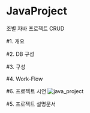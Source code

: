 # JavaProject

조별 자바 프로젝트 CRUD

#1. 개요

#2. DB 구성

#3. 구성

#4. Work-Flow

#6. 프로젝트 시연
![java_project](https://user-images.githubusercontent.com/67052157/209092246-4943fc48-0655-4300-bd51-51ad03faa128.gif)

#5. 프로젝트 설명문서
